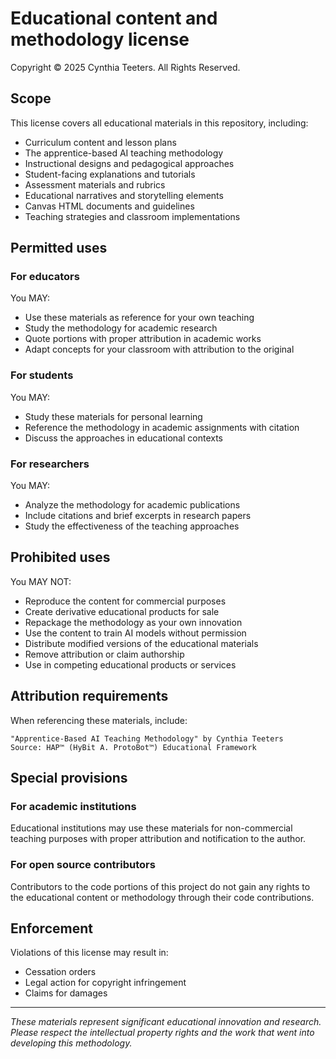 # Educational content and methodology license

Copyright © 2025 Cynthia Teeters. All Rights Reserved.

## Scope

This license covers all educational materials in this repository, including:

- Curriculum content and lesson plans
- The apprentice-based AI teaching methodology
- Instructional designs and pedagogical approaches
- Student-facing explanations and tutorials
- Assessment materials and rubrics
- Educational narratives and storytelling elements
- Canvas HTML documents and guidelines
- Teaching strategies and classroom implementations

## Permitted uses

### For educators

You MAY:

- Use these materials as reference for your own teaching
- Study the methodology for academic research
- Quote portions with proper attribution in academic works
- Adapt concepts for your classroom with attribution to the original

### For students

You MAY:

- Study these materials for personal learning
- Reference the methodology in academic assignments with citation
- Discuss the approaches in educational contexts

### For researchers

You MAY:

- Analyze the methodology for academic publications
- Include citations and brief excerpts in research papers
- Study the effectiveness of the teaching approaches

## Prohibited uses

You MAY NOT:

- Reproduce the content for commercial purposes
- Create derivative educational products for sale
- Repackage the methodology as your own innovation
- Use the content to train AI models without permission
- Distribute modified versions of the educational materials
- Remove attribution or claim authorship
- Use in competing educational products or services

## Attribution requirements

When referencing these materials, include:

```
"Apprentice-Based AI Teaching Methodology" by Cynthia Teeters
Source: HAP™ (HyBit A. ProtoBot™) Educational Framework
```

## Special provisions

### For academic institutions

Educational institutions may use these materials for non-commercial
teaching purposes with proper attribution and notification to the author.

### For open source contributors

Contributors to the code portions of this project do not gain any rights
to the educational content or methodology through their code contributions.

## Enforcement

Violations of this license may result in:

- Cessation orders
- Legal action for copyright infringement
- Claims for damages

---

*These materials represent significant educational innovation and research.
Please respect the intellectual property rights and the work that went into
developing this methodology.*
